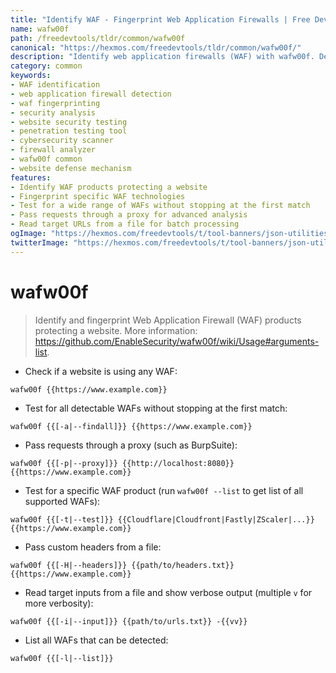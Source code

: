 ```yaml
---
title: "Identify WAF - Fingerprint Web Application Firewalls | Free DevTools"
name: wafw00f
path: /freedevtools/tldr/common/wafw00f
canonical: "https://hexmos.com/freedevtools/tldr/common/wafw00f/"
description: "Identify web application firewalls (WAF) with wafw00f. Detect security measures and fingerprint WAF products protecting websites. Free online tool, no registration required."
category: common
keywords:
- WAF identification
- web application firewall detection
- waf fingerprinting
- security analysis
- website security testing
- penetration testing tool
- cybersecurity scanner
- firewall analyzer
- wafw00f common
- website defense mechanism
features:
- Identify WAF products protecting a website
- Fingerprint specific WAF technologies
- Test for a wide range of WAFs without stopping at the first match
- Pass requests through a proxy for advanced analysis
- Read target URLs from a file for batch processing
ogImage: "https://hexmos.com/freedevtools/t/tool-banners/json-utilities-banner.png"
twitterImage: "https://hexmos.com/freedevtools/t/tool-banners/json-utilities-banner.png"
---
```


# wafw00f

> Identify and fingerprint Web Application Firewall (WAF) products protecting a website.
> More information: <https://github.com/EnableSecurity/wafw00f/wiki/Usage#arguments-list>.

- Check if a website is using any WAF:

`wafw00f {{https://www.example.com}}`

- Test for all detectable WAFs without stopping at the first match:

`wafw00f {{[-a|--findall]}} {{https://www.example.com}}`

- Pass requests through a proxy (such as BurpSuite):

`wafw00f {{[-p|--proxy]}} {{http://localhost:8080}} {{https://www.example.com}}`

- Test for a specific WAF product (run `wafw00f --list` to get list of all supported WAFs):

`wafw00f {{[-t|--test]}} {{Cloudflare|Cloudfront|Fastly|ZScaler|...}} {{https://www.example.com}}`

- Pass custom headers from a file:

`wafw00f {{[-H|--headers]}} {{path/to/headers.txt}} {{https://www.example.com}}`

- Read target inputs from a file and show verbose output (multiple `v` for more verbosity):

`wafw00f {{[-i|--input]}} {{path/to/urls.txt}} -{{vv}}`

- List all WAFs that can be detected:

`wafw00f {{[-l|--list]}}`
